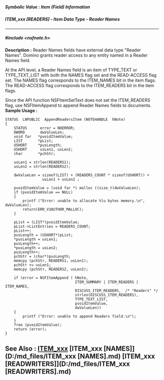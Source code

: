 ##### Symbolic Value : Item (Field) Information
##### ITEM_xxx [READERS] - Item Data Type - Reader Names
---
##### #include <nsfnote.h>
**Description :**
Reader Names fields have external data type "Reader Names".  Domino grants 
reader access to any entity named in a Reader Names field.

At the API level, a Reader Names field is an item of TYPE_TEXT or 
TYPE_TEXT_LIST with both the NAMES flag set and the READ-ACCESS flag set.  The 
NAMES flag corresponds to the ITEM_NAMES bit in the item flags.  The 
READ-ACCESS flag corresponds to the ITEM_READERS bit in the item flags.

Since the API function NSFItemSetText does not set the ITEM_READERS flag, use 
NSFItemAppend to append Reader Names fields to documents.
**Sample Usage :**
```
STATUS  LNPUBLIC  AppendReadersItem (NOTEHANDLE  hNote)
{
    STATUS      error = NOERROR;
    DWORD       dwValueLen;
    void far   *pvoidItemValue;
    LIST       *pList;
    USHORT     *pusLength;
    USHORT      usLen1, usLen2;
    char       *pchStr;

    usLen1 = strlen(READERS1);
    usLen2 = strlen(READERS2);

    dwValueLen = sizeof(LIST) + (READERS_COUNT * sizeof(USHORT)) +
                 usLen1 + usLen2 ;

    pvoidItemValue = (void far *) malloc ((size_t)dwValueLen);
    if (pvoidItemValue == NULL)
    {
        printf ("Error: unable to allocate %lu bytes memory.\n", dwValueLen);
        return(ERR_V3AUTHOR_MALLOC);
    }

    pList = (LIST*)pvoidItemValue;
    pList->ListEntries = READERS_COUNT;
    pList++;
    pusLength = (USHORT*)pList;
    *pusLength = usLen1;
    pusLength++;
    *pusLength = usLen2;
    pusLength++;
    pchStr = (char*)pusLength;
    memcpy (pchStr, READERS1, usLen1);
    pchStr += usLen1;
    memcpy (pchStr, READERS2, usLen2);

    if (error = NSFItemAppend ( hNote, 
                                ITEM_SUMMARY | ITEM_READERS | ITEM_NAMES,
                                DISCUSS_ITEM_READERS,  /* "Readers" */
                                strlen(DISCUSS_ITEM_READERS),
                                TYPE_TEXT_LIST,
                                pvoidItemValue,
                                dwValueLen))
    {
        printf ("Error: unable to append Readers field.\n");
    }
    free (pvoidItemValue);
    return (error);
}
```
**See Also :**
[ITEM_xxx](D:/md_files/ITEM_xxx.md)
[ITEM_xxx [NAMES]](D:/md_files/ITEM_xxx [NAMES].md)
[ITEM_xxx [READWRITERS]](D:/md_files/ITEM_xxx [READWRITERS].md)
---
